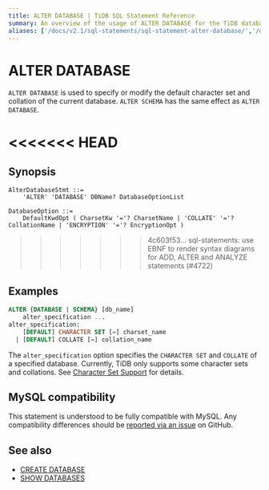 ```yaml
---
title: ALTER DATABASE | TiDB SQL Statement Reference
summary: An overview of the usage of ALTER DATABASE for the TiDB database.
aliases: ['/docs/v2.1/sql-statements/sql-statement-alter-database/','/docs/v2.1/reference/sql/statements/alter-database/']
---
```


# ALTER DATABASE

`ALTER DATABASE` is used to specify or modify the default character set and collation of the current database. `ALTER SCHEMA` has the same effect as `ALTER DATABASE`.

<<<<<<< HEAD
=======
## Synopsis

```ebnf+diagram
AlterDatabaseStmt ::=
    'ALTER' 'DATABASE' DBName? DatabaseOptionList

DatabaseOption ::=
    DefaultKwdOpt ( CharsetKw '='? CharsetName | 'COLLATE' '='? CollationName | 'ENCRYPTION' '='? EncryptionOpt )
```

>>>>>>> 4c603f53... sql-statements: use EBNF to render syntax diagrams for ADD, ALTER and ANALYZE statements (#4722)
## Examples

```sql
ALTER {DATABASE | SCHEMA} [db_name]
    alter_specification ...
alter_specification:
    [DEFAULT] CHARACTER SET [=] charset_name
  | [DEFAULT] COLLATE [=] collation_name
```

The `alter_specification` option specifies the `CHARACTER SET` and `COLLATE` of a specified database. Currently, TiDB only supports some character sets and collations. See [Character Set Support](/character-set-and-collation.md) for details.

## MySQL compatibility

This statement is understood to be fully compatible with MySQL. Any compatibility differences should be [reported via an issue](https://github.com/pingcap/tidb/issues/new/choose) on GitHub.

## See also

* [CREATE DATABASE](/sql-statements/sql-statement-create-database.md)
* [SHOW DATABASES](/sql-statements/sql-statement-show-databases.md)
